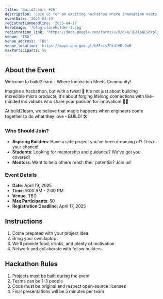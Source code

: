 ```yaml
---
title: 'Build2Learn #26'
description: 'Join us for an exciting hackathon where innovation meets community!'
eventDate: '2025-04-19'
registrationDeadline: '2025-04-17'
heroImage: '/blog-placeholder-3.jpg'
registration_link: 'https://docs.google.com/forms/u/0/d/e/1FAIpQLSdrpl_HFCw1v9uWh9U2U6rt-p6O-hzfe2hKPyjnj7AscQoXBg/closedform'
venue: 'TBD'
venue_address: 'TBD'
venue_location: 'https://maps.app.goo.gl/b8EeisZGsd1VDcGn6'
maxParticipants: 50
---
```


## About the Event

Welcome to build2learn - Where Innovation Meets Community! 

Imagine a hackathon, but with a twist! 🤔 It's not just about building incredible micro products; it's about forging lifelong connections with like-minded individuals who share your passion for innovation! 🤝💡

At build2learn, we believe that magic happens when engineers come together to do what they love - BUILD! 🛠

### Who Should Join?

- **Aspiring Builders**: Have a side project you've been dreaming of? This is your chance!
- **Students**: Looking for mentorship and guidance? We've got you covered!
- **Mentors**: Want to help others reach their potential? Join us!

### Event Details

- **Date**: April 19, 2025
- **Time**: 9:00 AM - 2:00 PM
- **Venue**: TBD
- **Max Participants**: 50
- **Registration Deadline**: April 17, 2025

## Instructions

1. Come prepared with your project idea
2. Bring your own laptop
3. We'll provide food, drinks, and plenty of motivation 
4. Network and collaborate with fellow builders

## Hackathon Rules

1. Projects must be built during the event
2. Teams can be 1-3 people
3. Code must be original and respect open-source licenses
4. Final presentations will be 5 minutes per team